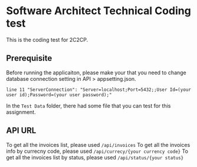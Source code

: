 Software Architect Technical Coding test
=============

This is the coding test for 2C2CP.

Prerequisite
-----------
Before running the applicaiton, please make your that you need to change database connection setting in API > appsetting.json.

```
line 11 "ServerConnection": "Server=localhost;Port=5432;;User Id=(your user id);Password=(your user password);"
```

In the `Test Data` folder, there had some file that you can test for this assignment.

API URL
-----------

To get all the invoices list, please used `/api/invoices`
To get all the invoices info by currecny code, please used `/api/currecy/{your currency code}`
To get all the invoices list by status, please used `/api/status/{your status}`
